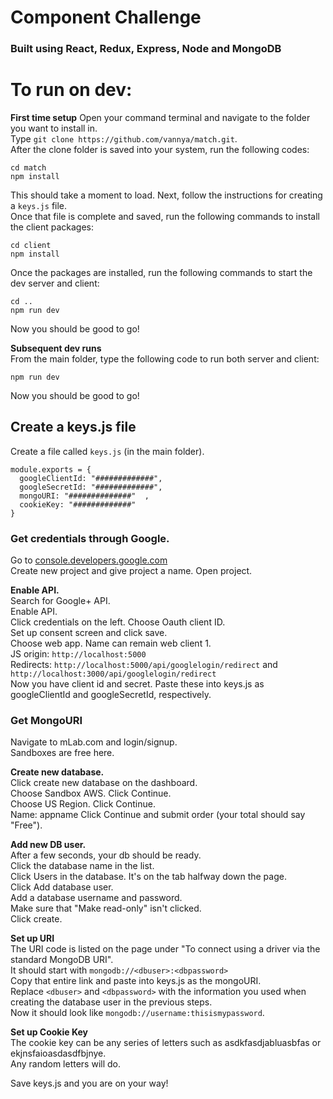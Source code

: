 # Component Challenge

### Built using React, Redux, Express, Node and MongoDB



# To run on dev: 

**First time setup**
Open your command terminal and navigate to the folder you want to install in.  
Type ```git clone https://github.com/vannya/match.git```.  
After the clone folder is saved into your system, run the following codes:  

```cd match```  
```npm install```

This should take a moment to load. Next, follow the instructions for creating a `keys.js` file.  
Once that file is complete and saved, run the following commands to install the client packages:

```cd client```    
```npm install```  

Once the packages are installed, run the following commands to start the dev server and client:  

```cd ..```  
```npm run dev```  

Now you should be good to go!  

**Subsequent dev runs**  
From the main folder, type the following code to run both server and client:

```npm run dev```

Now you should be good to go!  


## Create a keys.js file  
Create a file called `keys.js` (in the main folder).

```
module.exports = {  
  googleClientId: "#############",  
  googleSecretId: "#############",  
  mongoURI: "##############"  ,
  cookieKey: "#############"
}
```

### Get credentials through Google.   
Go to [console.developers.google.com](https://console.developers.google.com/apis?project=match-three-components)  
Create new project and give project a name.
Open project.

**Enable API.**  
Search for Google+ API.  
Enable API.  
Click credentials on the left.  Choose Oauth client ID.  
Set up consent screen and click save.  
Choose web app. Name can remain web client 1.  
JS origin: `http://localhost:5000`  
Redirects: `http://localhost:5000/api/googlelogin/redirect` and `http://localhost:3000/api/googlelogin/redirect`  
Now you have client id and secret. Paste these into keys.js as googleClientId and googleSecretId, respectively.  

### Get MongoURI  
Navigate to mLab.com and login/signup.    
Sandboxes are free here.  

**Create new database.**  
Click create new database on the dashboard.  
Choose Sandbox AWS. Click Continue.  
Choose US Region. Click Continue.  
Name: appname  Click Continue and submit order (your total should say "Free").  

**Add new DB user.**  
After a few seconds, your db should be ready.  
Click the database name in the list.  
Click Users in the database.  It's on the tab halfway down the page.  
Click Add database user.  
Add a database username and password.  
Make sure that "Make read-only" isn't clicked.  
Click create.  

**Set up URI**  
The URI code is listed on the page under "To connect using a driver via the standard MongoDB URI".  
It should start with `mongodb://<dbuser>:<dbpassword>`  
Copy that entire link and paste into keys.js as the mongoURI.   
Replace `<dbuser>` and `<dbpassword>` with the information you used when creating the database user in the previous steps.  
Now it should look like `mongodb://username:thisismypassword`.  

**Set up Cookie Key**  
The cookie key can be any series of letters such as asdkfasdjabluasbfas or ekjnsfaioasdasdfbjnye.  
Any random letters will do.  

Save keys.js and you are on your way!  
